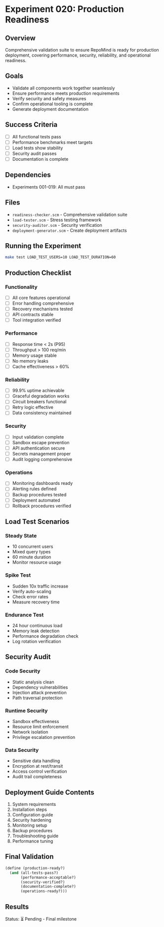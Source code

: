 # Experiment 020: Production Readiness

## Overview
Comprehensive validation suite to ensure RepoMind is ready for production deployment, covering performance, security, reliability, and operational readiness.

## Goals
- Validate all components work together seamlessly
- Ensure performance meets production requirements
- Verify security and safety measures
- Confirm operational tooling is complete
- Generate deployment documentation

## Success Criteria
- [ ] All functional tests pass
- [ ] Performance benchmarks meet targets
- [ ] Load tests show stability
- [ ] Security audit passes
- [ ] Documentation is complete

## Dependencies
- Experiments 001-019: All must pass

## Files
- `readiness-checker.scm` - Comprehensive validation suite
- `load-tester.scm` - Stress testing framework
- `security-auditor.scm` - Security verification
- `deployment-generator.scm` - Create deployment artifacts

## Running the Experiment
```bash
make test LOAD_TEST_USERS=10 LOAD_TEST_DURATION=60
```

## Production Checklist

### Functionality
- [ ] All core features operational
- [ ] Error handling comprehensive
- [ ] Recovery mechanisms tested
- [ ] API contracts stable
- [ ] Tool integration verified

### Performance
- [ ] Response time < 2s (P95)
- [ ] Throughput > 100 req/min
- [ ] Memory usage stable
- [ ] No memory leaks
- [ ] Cache effectiveness > 60%

### Reliability
- [ ] 99.9% uptime achievable
- [ ] Graceful degradation works
- [ ] Circuit breakers functional
- [ ] Retry logic effective
- [ ] Data consistency maintained

### Security
- [ ] Input validation complete
- [ ] Sandbox escape prevention
- [ ] API authentication secure
- [ ] Secrets management proper
- [ ] Audit logging comprehensive

### Operations
- [ ] Monitoring dashboards ready
- [ ] Alerting rules defined
- [ ] Backup procedures tested
- [ ] Deployment automated
- [ ] Rollback procedures verified

## Load Test Scenarios

### Steady State
- 10 concurrent users
- Mixed query types
- 60 minute duration
- Monitor resource usage

### Spike Test
- Sudden 10x traffic increase
- Verify auto-scaling
- Check error rates
- Measure recovery time

### Endurance Test
- 24 hour continuous load
- Memory leak detection
- Performance degradation check
- Log rotation verification

## Security Audit

### Code Security
- Static analysis clean
- Dependency vulnerabilities
- Injection attack prevention
- Path traversal protection

### Runtime Security
- Sandbox effectiveness
- Resource limit enforcement
- Network isolation
- Privilege escalation prevention

### Data Security
- Sensitive data handling
- Encryption at rest/transit
- Access control verification
- Audit trail completeness

## Deployment Guide Contents
1. System requirements
2. Installation steps
3. Configuration guide
4. Security hardening
5. Monitoring setup
6. Backup procedures
7. Troubleshooting guide
8. Performance tuning

## Final Validation
```scheme
(define (production-ready?)
  (and (all-tests-pass?)
       (performance-acceptable?)
       (security-verified?)
       (documentation-complete?)
       (operations-ready?)))
```

## Results
Status: ⏳ Pending - Final milestone
